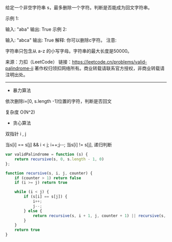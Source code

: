 
给定一个非空字符串 s，最多删除一个字符。判断是否能成为回文字符串。

示例 1:

输入: "aba"
输出: True
示例 2:

输入: "abca"
输出: True
解释: 你可以删除c字符。
注意:

字符串只包含从 a-z 的小写字母。字符串的最大长度是50000。

来源：力扣（LeetCode）
链接：<https://leetcode.cn/problems/valid-palindrome-ii>
著作权归领扣网络所有。商业转载请联系官方授权，非商业转载请注明出处。


---

* 暴力算法

依次删除i=[0, s.length -1]位置的字符，判断是否回文

复杂度 O(N^2)

* 贪心算法

双指针 i , j

当s[i] == s[j] && i < j; i++;j--;
当s[i] != s[j], 递归判断


```javascript
var validPalindrome = function (s) {
    return recursive(s, 0, s.length - 1, 0)
};

function recursive(s, i, j, counter) {
    if (counter > 1) return false
    if (i >= j) return true

    while (i < j) {
        if (s[i] == s[j]) {
            i++;
            j--;
        } else {
            return recursive(s, i + 1, j, counter + 1) || recursive(s, i, j - 1, counter + 1)
        }
    }
    return true
}
```

